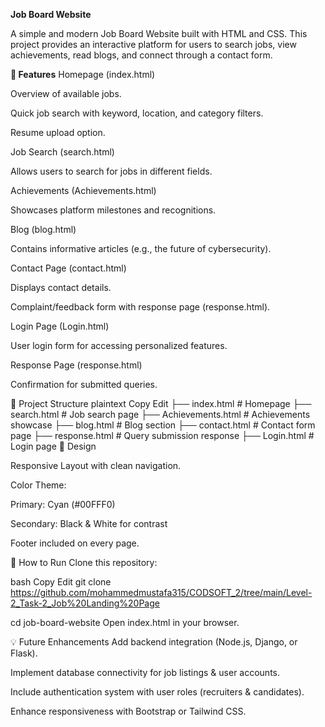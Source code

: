 **Job Board Website**



A simple and modern Job Board Website built with HTML and CSS. This project provides an interactive platform for users to search jobs, view achievements, read blogs, and connect through a contact form.

**📌 Features**
Homepage (index.html)

Overview of available jobs.

Quick job search with keyword, location, and category filters.

Resume upload option.

Job Search (search.html)

Allows users to search for jobs in different fields.

Achievements (Achievements.html)

Showcases platform milestones and recognitions.

Blog (blog.html)

Contains informative articles (e.g., the future of cybersecurity).

Contact Page (contact.html)

Displays contact details.

Complaint/feedback form with response page (response.html).

Login Page (Login.html)

User login form for accessing personalized features.

Response Page (response.html)

Confirmation for submitted queries.



📂 Project Structure
plaintext
Copy
Edit
├── index.html          # Homepage
├── search.html         # Job search page
├── Achievements.html   # Achievements showcase
├── blog.html           # Blog section
├── contact.html        # Contact form page
├── response.html       # Query submission response
├── Login.html          # Login page
🎨 Design


Responsive Layout with clean navigation.

Color Theme:

Primary: Cyan (#00FFF0)

Secondary: Black & White for contrast

Footer included on every page.

🚀 How to Run
Clone this repository:

bash
Copy
Edit
git clone https://github.com/mohammedmustafa315/CODSOFT_2/tree/main/Level-2_Task-2_Job%20Landing%20Page

cd job-board-website
Open index.html in your browser.

💡 Future Enhancements
Add backend integration (Node.js, Django, or Flask).

Implement database connectivity for job listings & user accounts.

Include authentication system with user roles (recruiters & candidates).

Enhance responsiveness with Bootstrap or Tailwind CSS.


